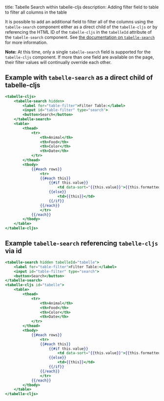 title: Tabelle Search within tabelle-cljs
description: Adding filter field to table to filter all columns in the table

It is possible to add an additional field to filter all of the columns
using the `tabelle-search` component either as a direct child of the
`tabelle-cljs` or by referencing the HTML ID of the `tabelle-cljs` in
the `tabelleId` attribute of the `tabelle-search` component. See
[the documentation on `tabelle-search`](/tabelle_search/) for more
information.

**Note:** At this time, only a single `tabelle-search` field is supported
for the `tabelle-cljs` component. If more than one field are available on
the page, their filter values will continually override each other.

## Example with `tabelle-search` as a direct child of tabelle-cljs

```handlebars
<tabelle-cljs>
	<tabelle-search hidden>
		<label for="table-filter">Filter Table:</label>
		<input id="table-filter" type="search">
		<button>Search</button>
	</tabelle-search>
	<table>
		<thead>
			<tr>
				<th>Animal</th>
				<th>Food</th>
				<th>Color</th>
				<th>Date</th>
			</tr>
		</thead>
		<tbody>
			{{#each rows}}
				<tr>
				{{#each this}}
					{{#if this.value}}
						<td data-sort="{{this.value}}">{{this.formatted}}</td>
					{{else}}
						<td>{{this}}</td>
					{{/if}}
				{{/each}}
				</tr>
			{{/each}}
		</tbody>
	</table>
</tabelle-cljs>
```

## Example `tabelle-search` referencing `tabelle-cljs` via id

```handlebars
<tabelle-search hidden tabelleId="tabelle">
	<label for="table-filter">Filter Table:</label>
	<input id="table-filter" type="search">
	<button>Search</button>
</tabelle-search>
<tabelle-cljs id="tabelle">
	<table>
		<thead>
			<tr>
				<th>Animal</th>
				<th>Food</th>
				<th>Color</th>
				<th>Date</th>
			</tr>
		</thead>
		<tbody>
			{{#each rows}}
				<tr>
				{{#each this}}
					{{#if this.value}}
						<td data-sort="{{this.value}}">{{this.formatted}}</td>
					{{else}}
						<td>{{this}}</td>
					{{/if}}
				{{/each}}
				</tr>
			{{/each}}
		</tbody>
	</table>
</tabelle-cljs>
```
